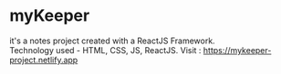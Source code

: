 # myKeeper
it's a notes project created with a ReactJS Framework. <br>
Technology used - HTML, CSS, JS, ReactJS.
Visit : https://mykeeper-project.netlify.app
